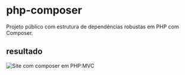 # php-composer
Projeto público com estrutura de dependências robustas em PHP com Composer.

## resultado
![Site com composer em PHP:MVC](URL_da_Imagem)